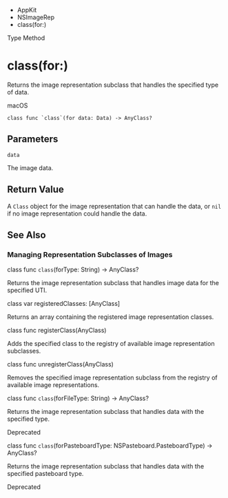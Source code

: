 

- AppKit
- NSImageRep
-  class(for:) 

Type Method

# class(for:)

Returns the image representation subclass that handles the specified type of data.

macOS

``` source
class func `class`(for data: Data) -> AnyClass?
```

## Parameters 

`data`  

The image data.

## Return Value

A `Class` object for the image representation that can handle the data, or `nil` if no image representation could handle the data.

## See Also

### Managing Representation Subclasses of Images

class func `class`(forType: String) -> AnyClass?

Returns the image representation subclass that handles image data for the specified UTI.

class var registeredClasses: [AnyClass]

Returns an array containing the registered image representation classes.

class func registerClass(AnyClass)

Adds the specified class to the registry of available image representation subclasses.

class func unregisterClass(AnyClass)

Removes the specified image representation subclass from the registry of available image representations.

class func `class`(forFileType: String) -> AnyClass?

Returns the image representation subclass that handles data with the specified type.

Deprecated

class func `class`(forPasteboardType: NSPasteboard.PasteboardType) -> AnyClass?

Returns the image representation subclass that handles data with the specified pasteboard type.

Deprecated


